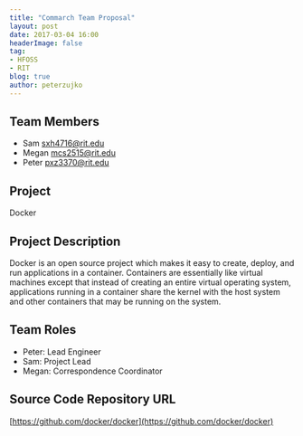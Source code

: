 ```yaml
---
title: "Commarch Team Proposal"
layout: post
date: 2017-03-04 16:00
headerImage: false
tag:
- HFOSS
- RIT 
blog: true
author: peterzujko
---
```

## Team Members
* Sam sxh4716@rit.edu 
* Megan mcs2515@rit.edu 
* Peter pxz3370@rit.edu 

## Project
Docker

## Project Description
Docker is an open source project which makes it easy to create, deploy, and run applications in a container. Containers are essentially like virtual machines except that instead of creating an entire virtual operating system, applications running in a container share the kernel with the host system and other containers that may be running on the system.

## Team Roles
* Peter: Lead Engineer
* Sam: Project Lead
* Megan: Correspondence Coordinator

## Source Code Repository URL
[https://github.com/docker/docker](https://github.com/docker/docker)
